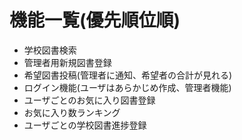 # 機能一覧(優先順位順)

- 学校図書検索
- 管理者用新規図書登録
- 希望図書投稿(管理者に通知、希望者の合計が見れる)
- ログイン機能(ユーザはあらかじめ作成、管理者機能)
- ユーザごとのお気に入り図書登録
- お気に入り数ランキング
- ユーザごとの学校図書進捗登録
